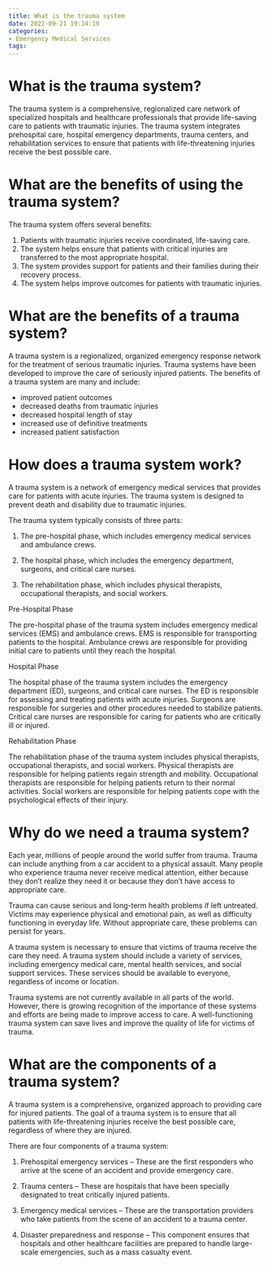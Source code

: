 ```yaml
---
title: What is the trauma system
date: 2022-09-21 19:14:19
categories:
- Emergency Medical Services
tags:
---
```



#  What is the trauma system?

The trauma system is a comprehensive, regionalized care network of specialized hospitals and healthcare professionals that provide life-saving care to patients with traumatic injuries. The trauma system integrates prehospital care, hospital emergency departments, trauma centers, and rehabilitation services to ensure that patients with life-threatening injuries receive the best possible care.

# What are the benefits of using the trauma system?

The trauma system offers several benefits:

1. Patients with traumatic injuries receive coordinated, life-saving care.
2. The system helps ensure that patients with critical injuries are transferred to the most appropriate hospital.
3. The system provides support for patients and their families during their recovery process.
4. The system helps improve outcomes for patients with traumatic injuries.

#  What are the benefits of a trauma system?

A trauma system is a regionalized, organized emergency response network for the treatment of serious traumatic injuries. Trauma systems have been developed to improve the care of seriously injured patients. The benefits of a trauma system are many and include:

- improved patient outcomes
- decreased deaths from traumatic injuries
- decreased hospital length of stay
- increased use of definitive treatments
- increased patient satisfaction

#  How does a trauma system work?

A trauma system is a network of emergency medical services that provides care for patients with acute injuries. The trauma system is designed to prevent death and disability due to traumatic injuries.

The trauma system typically consists of three parts:

1. The pre-hospital phase, which includes emergency medical services and ambulance crews.

2. The hospital phase, which includes the emergency department, surgeons, and critical care nurses.

3. The rehabilitation phase, which includes physical therapists, occupational therapists, and social workers.

Pre-Hospital Phase

The pre-hospital phase of the trauma system includes emergency medical services (EMS) and ambulance crews. EMS is responsible for transporting patients to the hospital. Ambulance crews are responsible for providing initial care to patients until they reach the hospital.

Hospital Phase

The hospital phase of the trauma system includes the emergency department (ED), surgeons, and critical care nurses. The ED is responsible for assessing and treating patients with acute injuries. Surgeons are responsible for surgeries and other procedures needed to stabilize patients. Critical care nurses are responsible for caring for patients who are critically ill or injured.

Rehabilitation Phase

The rehabilitation phase of the trauma system includes physical therapists, occupational therapists, and social workers. Physical therapists are responsible for helping patients regain strength and mobility. Occupational therapists are responsible for helping patients return to their normal activities. Social workers are responsible for helping patients cope with the psychological effects of their injury.

#  Why do we need a trauma system?

Each year, millions of people around the world suffer from trauma. Trauma can include anything from a car accident to a physical assault. Many people who experience trauma never receive medical attention, either because they don’t realize they need it or because they don’t have access to appropriate care.

Trauma can cause serious and long-term health problems if left untreated. Victims may experience physical and emotional pain, as well as difficulty functioning in everyday life. Without appropriate care, these problems can persist for years.

A trauma system is necessary to ensure that victims of trauma receive the care they need. A trauma system should include a variety of services, including emergency medical care, mental health services, and social support services. These services should be available to everyone, regardless of income or location.

Trauma systems are not currently available in all parts of the world. However, there is growing recognition of the importance of these systems and efforts are being made to improve access to care. A well-functioning trauma system can save lives and improve the quality of life for victims of trauma.

#  What are the components of a trauma system?

A trauma system is a comprehensive, organized approach to providing care for injured patients. The goal of a trauma system is to ensure that all patients with life-threatening injuries receive the best possible care, regardless of where they are injured.

There are four components of a trauma system:

1. Prehospital emergency services – These are the first responders who arrive at the scene of an accident and provide emergency care.

2. Trauma centers – These are hospitals that have been specially designated to treat critically injured patients.

3. Emergency medical services – These are the transportation providers who take patients from the scene of an accident to a trauma center.

4. Disaster preparedness and response – This component ensures that hospitals and other healthcare facilities are prepared to handle large-scale emergencies, such as a mass casualty event.